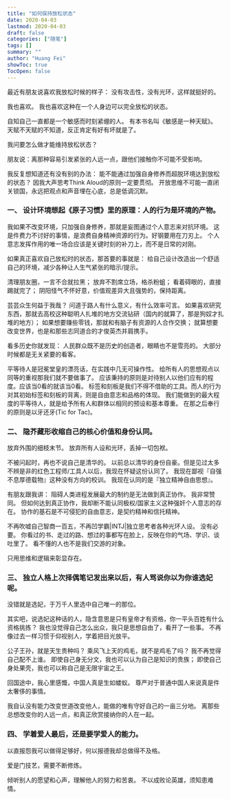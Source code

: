 ```yaml
---
title: "如何保持放松状态"
date: 2020-04-03
lastmod: 2020-04-03
draft: false
categories: ["随笔"]
tags: []
summary: ""
author: "Huang Fei"
showToc: true
TocOpen: false
---
```


最近有朋友说喜欢我放松时候的样子：
没有攻击性，没有光环，这样就挺好的。

我也喜欢。
我也喜欢这种在一个人身边可以完全放松的状态。

自知自己一直都是一个敏感而时刻紧绷的人。
有本书名叫《敏感是一种天赋》。
天赋不天赋的不知道，反正肯定有好有坏就是了。

我问要怎么做才能维持放松状态？

朋友说：离那种容易引发紧张的人远一点，跟他们接触你不可能不受影响。

我反复想知道还有没有别的办法：
能不能通过加强自身修养而超脱环境达到放松的状态？
因我大声思考Think Aloud的原则一定要贯彻。
开放思维不可能一直闭关锁国，永远把观点和声音埋在心底，总是低调沉默。

### 一、 设计环境想起《原子习惯》里的原理：人的行为是环境的产物。
我如果不改变环境，只加强自身修养，那就是妄图通过个人意志来对抗环境。
这是件费力不讨好的事情，是浪费自身精神资源的行为。好钢要用在刀刃上。
个人意志发挥作用的唯一场合应该是关键时刻的补刀上，而不是日常的对刚。

如果真正喜欢自己放松时的状态，那首要的事就是：
给自己设计改造出一个舒适自己的环境，减少各种让人生气紧张的暗示/提示。

清理朋友圈，一言不合就拉黑；
放弃不割席立场，格杀粉蛆；
看着碍眼的，直接踢就完了；
阴阳怪气不怀好意，价值观差异大且强势的，保持距离。

芸芸众生何益于我哉？
问道于路人有什么意义，有什么效率可言。
如果喜欢研究东西，那就去高校这种聪明人扎堆的地方交流钻研（国内的就算了，那是狗奴才扎堆的地方）；
如果想要赚些零钱，那就和有脑子有资源的人合作交换；
就算想要改变世界，也是和那些志同道合的才俊英杰并肩携手。

看多历史你就发现：
人民群众既不是历史的创造者，眼睛也不是雪亮的。
大部分时候都是无关紧要的看客。

平等待人是冠冕堂皇的漂亮话，在实践中几无可操作性。
给所有人的思想观点以同等的重视那我们就不要做事了。
应该秉持的原则是对待别人以他们应有的程度。应该当0看的就该当0看。
标签和刻板是我们不得不借助的工具。而人的行为对其初始标签和刻板的背离，则是自由意志和品格的体现。
我们能做到的最大程度的平等待人，就是给予所有人和群体以相同的预设和基本尊重。
在那之后奉行的原则是以牙还牙(Tic for Tac)。

### 二、 隐芥藏形收缩自己的核心价值和身份认同。
放弃外围的细枝末节。
放弃所有人设和光环，丢掉一切包袱。

不被问起时，再也不说自己是清华的。
以前总以清华的身份自豪。但是见过太多不辨是非的红色工程师/工具人以后，我现在怀疑这份认同了。
我现在鄙视『自强不息厚德载物』这种没有方向的校训。
我现在认同的是『独立精神自由思想』。

有朋友跟我讲：
阻碍人类进程发展最大的制约是无法做到真正协作。
我非常赞同。
但如何达到真正协作，我却断不能认同极权/国家主义这种强奸个人意志的存在。
协作的基石是不可侵犯的自由意志，是契约精神和信托精神。

不再吹嘘自己智商一百五，不再凹学霸|INTJ|独立思考者各种光环人设。
没有必要。
你看过的书、走过的路、想过的事都写在脸上，反映在你的气场、学识、谈吐里了。
看不懂的人也不是我们交游的对象。

只用思维和逻辑来彰显存在。

### 三、 独立人格上次择偶笔记发出来以后，有人骂说你以为你谁选妃呢。
没错就是选妃，于万千人里选中自己唯一的那位。

其实吧，说选妃这种话的人，隐含意思是只有皇帝才有资格，你一平头百姓有什么资格挑拣？
我也没觉得自己怎么出众，我只是思想自由了，看开了一些事。
不再像过去一样习惯于仰视别人，学着把目光放平。

公子王孙，就是天生贵种吗？
乘风飞上天的鸡毛，就不是鸡毛了吗？
我不再觉得自己配不上谁。
即使自己身无分文，我也可以认为自己是知识的贵族；
即使自己身处果壳，我也可以称自己是无限宇宙之王。

回国途中，我心里感慨，中国人真是生如蝼蚁。
尊严对于普通中国人来说真是件太奢侈的事情。

我自认没有能力改变世道改变他人，能做的唯有守好自己的一亩三分地。
离那些总想改变你的人远一点，和真正欣赏接纳你的人在一起。

### 四、 学着爱人最后，还是要学爱人的能力。

以直报怨我可以做得足够好，何以报德我却总做得不及格。

爱是门技艺，需要不断修炼。

倾听别人的愿望和心声，理解他人的努力和苦衷。
不以成败论英雄，须知患难情。